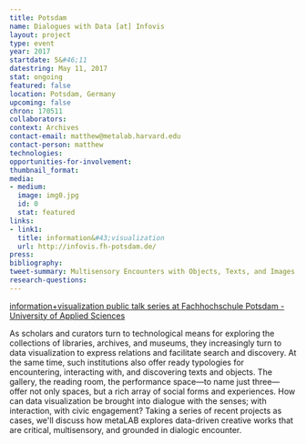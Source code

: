```yaml
---
title: Potsdam
name: Dialogues with Data [at] Infovis
layout: project
type: event
year: 2017
startdate: 5&#46;11
datestring: May 11, 2017
stat: ongoing
featured: false
location: Potsdam, Germany
upcoming: false
chron: 170511
collaborators: 
context: Archives
contact-email: matthew@metalab.harvard.edu
contact-person: matthew
technologies: 
opportunities-for-involvement: 
thumbnail_format: 
media:
- medium: 
  image: img0.jpg
  id: 0
  stat: featured
links:
- link1: 
  title: information&#43;visualization
  url: http://infovis.fh-potsdam.de/
press: 
bibliography: 
tweet-summary: Multisensory Encounters with Objects, Texts, and Images
research-questions: 
---
```


<a href="http://infovis.fh-potsdam.de" target="_blank">information+visualization public talk series at Fachhochschule Potsdam - University of Applied Sciences</a>

As scholars and curators turn to technological means for exploring the collections of libraries, archives, and museums, they increasingly turn to data visualization to express relations and facilitate search and discovery. At the same time, such institutions also offer ready typologies for encountering, interacting with, and discovering texts and objects. The gallery, the reading room, the performance space—to name just three—offer not only spaces, but a rich array of social forms and experiences. How can data visualization be brought into dialogue with the senses; with interaction, with civic engagement? Taking a series of recent projects as cases, we'll discuss how metaLAB explores data-driven creative works that are critical, multisensory, and grounded in dialogic encounter.
